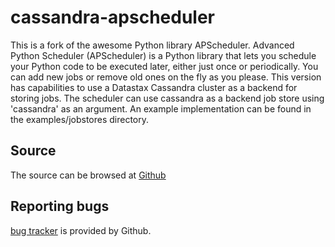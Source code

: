 # cassandra-apscheduler

This is a fork of the awesome Python library APScheduler. Advanced Python Scheduler (APScheduler) is a Python library that lets you schedule your Python code to be executed later, either just once or periodically. You 
can add new jobs or remove old ones on the fly as you please. This version has capabilities to use a
Datastax Cassandra cluster as a backend for storing jobs. The scheduler can use cassandra as a backend
job store using 'cassandra' as an argument. An example implementation can be found in the examples/jobstores
directory.

## Source
The source can be browsed at [Github](https://github.com/ZyncUp/cassandra-apscheduler)


## Reporting bugs
[bug tracker](https://github.com/ZyncUp/cassandra-apscheduler/issues) is provided by Github.


